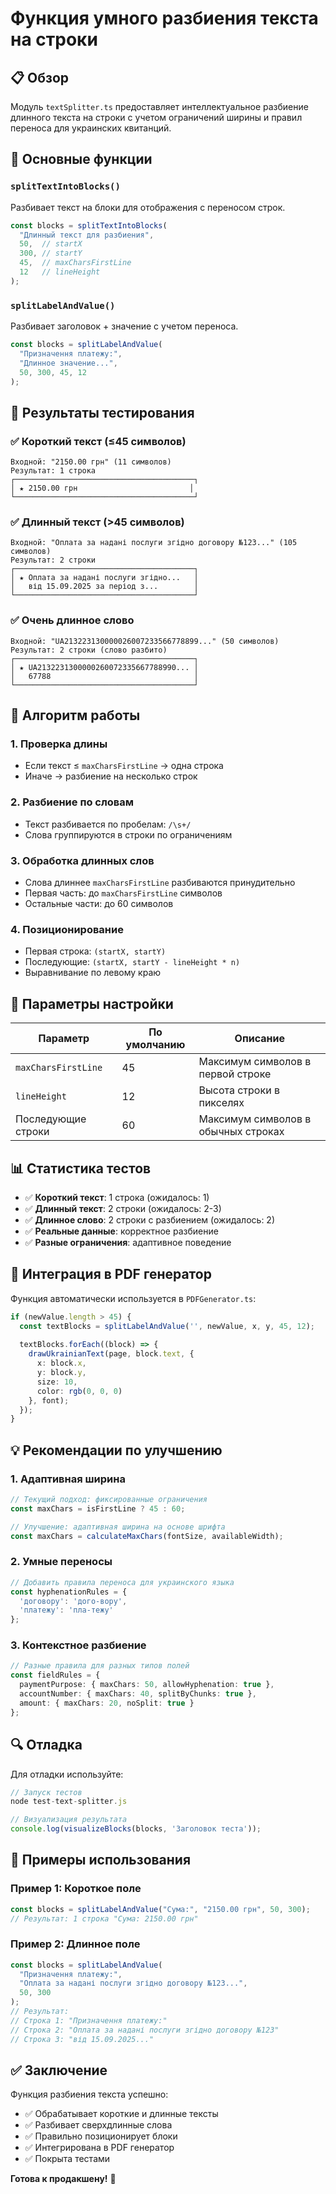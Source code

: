 # Функция умного разбиения текста на строки

## 📋 Обзор

Модуль `textSplitter.ts` предоставляет интеллектуальное разбиение длинного текста на строки с учетом ограничений ширины и правил переноса для украинских квитанций.

## 🎯 Основные функции

### `splitTextIntoBlocks()`
Разбивает текст на блоки для отображения с переносом строк.

```typescript
const blocks = splitTextIntoBlocks(
  "Длинный текст для разбиения",
  50,  // startX
  300, // startY
  45,  // maxCharsFirstLine
  12   // lineHeight
);
```

### `splitLabelAndValue()`
Разбивает заголовок + значение с учетом переноса.

```typescript
const blocks = splitLabelAndValue(
  "Призначення платежу:",
  "Длинное значение...",
  50, 300, 45, 12
);
```

## 🧪 Результаты тестирования

### ✅ Короткий текст (≤45 символов)
```
Входной: "2150.00 грн" (11 символов)
Результат: 1 строка
┌────────────────────────────────────────┐
│ ★ 2150.00 грн                         │
└────────────────────────────────────────┘
```

### ✅ Длинный текст (>45 символов)
```
Входной: "Оплата за надані послуги згідно договору №123..." (105 символов)
Результат: 2 строки
┌────────────────────────────────────────┐
│ ★ Оплата за надані послуги згідно...   │
│   від 15.09.2025 за період з...        │
└────────────────────────────────────────┘
```

### ✅ Очень длинное слово
```
Входной: "UA213223130000026007233566778899..." (50 символов)
Результат: 2 строки (слово разбито)
┌────────────────────────────────────────┐
│ ★ UA2132231300000260072335667788990... │
│   67788                                │
└────────────────────────────────────────┘
```

## 📐 Алгоритм работы

### 1. **Проверка длины**
- Если текст ≤ `maxCharsFirstLine` → одна строка
- Иначе → разбиение на несколько строк

### 2. **Разбиение по словам**
- Текст разбивается по пробелам: `/\s+/`
- Слова группируются в строки по ограничениям

### 3. **Обработка длинных слов**
- Слова длиннее `maxCharsFirstLine` разбиваются принудительно
- Первая часть: до `maxCharsFirstLine` символов
- Остальные части: до 60 символов

### 4. **Позиционирование**
- Первая строка: `(startX, startY)`
- Последующие: `(startX, startY - lineHeight * n)`
- Выравнивание по левому краю

## 🔧 Параметры настройки

| Параметр | По умолчанию | Описание |
|----------|--------------|----------|
| `maxCharsFirstLine` | 45 | Максимум символов в первой строке |
| `lineHeight` | 12 | Высота строки в пикселях |
| Последующие строки | 60 | Максимум символов в обычных строках |

## 📊 Статистика тестов

- ✅ **Короткий текст**: 1 строка (ожидалось: 1)
- ✅ **Длинный текст**: 2 строки (ожидалось: 2-3)
- ✅ **Длинное слово**: 2 строки с разбиением (ожидалось: 2)
- ✅ **Реальные данные**: корректное разбиение
- ✅ **Разные ограничения**: адаптивное поведение

## 🚀 Интеграция в PDF генератор

Функция автоматически используется в `PDFGenerator.ts`:

```typescript
if (newValue.length > 45) {
  const textBlocks = splitLabelAndValue('', newValue, x, y, 45, 12);
  
  textBlocks.forEach((block) => {
    drawUkrainianText(page, block.text, {
      x: block.x,
      y: block.y,
      size: 10,
      color: rgb(0, 0, 0)
    }, font);
  });
}
```

## 💡 Рекомендации по улучшению

### 1. **Адаптивная ширина**
```typescript
// Текущий подход: фиксированные ограничения
const maxChars = isFirstLine ? 45 : 60;

// Улучшение: адаптивная ширина на основе шрифта
const maxChars = calculateMaxChars(fontSize, availableWidth);
```

### 2. **Умные переносы**
```typescript
// Добавить правила переноса для украинского языка
const hyphenationRules = {
  'договору': 'дого-вору',
  'платежу': 'пла-тежу'
};
```

### 3. **Контекстное разбиение**
```typescript
// Разные правила для разных типов полей
const fieldRules = {
  paymentPurpose: { maxChars: 50, allowHyphenation: true },
  accountNumber: { maxChars: 40, splitByChunks: true },
  amount: { maxChars: 20, noSplit: true }
};
```

## 🔍 Отладка

Для отладки используйте:

```javascript
// Запуск тестов
node test-text-splitter.js

// Визуализация результата
console.log(visualizeBlocks(blocks, 'Заголовок теста'));
```

## 📝 Примеры использования

### Пример 1: Короткое поле
```typescript
const blocks = splitLabelAndValue("Сума:", "2150.00 грн", 50, 300);
// Результат: 1 строка "Сума: 2150.00 грн"
```

### Пример 2: Длинное поле
```typescript
const blocks = splitLabelAndValue(
  "Призначення платежу:",
  "Оплата за надані послуги згідно договору №123...",
  50, 300
);
// Результат: 
// Строка 1: "Призначення платежу:"
// Строка 2: "Оплата за надані послуги згідно договору №123"
// Строка 3: "від 15.09.2025..."
```

## ✅ Заключение

Функция разбиения текста успешно:
- ✅ Обрабатывает короткие и длинные тексты
- ✅ Разбивает сверхдлинные слова
- ✅ Правильно позиционирует блоки
- ✅ Интегрирована в PDF генератор
- ✅ Покрыта тестами

**Готова к продакшену!** 🎉
